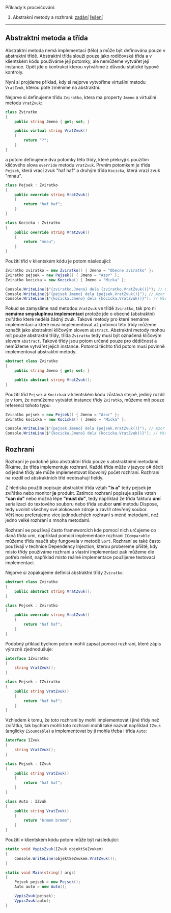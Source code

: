 Příklady k procvičování:
1. Abstrakní metody a rozhraní: [zadání](1_zadani.cs) [řešení](1_reseni.cs)
---

## Abstraktni metoda a třída

Abstraktní metoda nemá implementaci (tělo) a může být definována pouze v abstraktní třídě. Abstraktní třída slouží pouze jako rodičovská třída a v klientském kódu používáme její potomky, ale nemůžeme vytvářet její instance. Opět jde o kontrukci kterou vytváříme z důvodu statické typové kontroly.

Nyní si projdeme příklad, kdy si nejprve vytvoříme virtuální metodu `VratZvuk`, kterou poté změníme na abstraktní.

Nejprve si definujeme třídu `Zviratko`, ktera ma property `Jmeno` a virtuální metodu `VratZvuk`:

```cs 
class Zviratko
{
    public string Jmeno { get; set; }

    public virtual string VratZvuk()
    {
        return "?";
    }
}
```
a potom definujeme dva potomky této třídy, které překryjí s použitím klíčového slova `override` metodu `VratZvuk`. Prvním potomkem je třída `Pejsek`, která vrací zvuk "haf haf" a druhým třída `Kocicka`, která vrazí zvuk "mnau".

```cs 
class Pejsek : Zviratko
{
    public override string VratZvuk()
    {
        return "haf haf";
    }
}

class Kocicka : Zviratko
{
    public override string VratZvuk()
    {
        return "mnau";
    }
}

```
Použití tříd v klientském kódu je potom následující:

```cs 
Zviratko zviratko = new Zviratko() { Jmeno = "Obecne zviratko" };
Zviratko pejsek = new Pejsek() { Jmeno = "Azor" };
Zviratko kocicka = new Kocicka() { Jmeno = "Micka" };

Console.WriteLine($"{zviratko.Jmeno} dela {zviratko.VratZvuk()}"); // Obecne zviratko dela ?
Console.WriteLine($"{pejsek.Jmeno} dela {pejsek.VratZvuk()}"); // Azor dela haf haf
Console.WriteLine($"{kocicka.Jmeno} dela {kocicka.VratZvuk()}"); // Micka dela mnau
```

Pokud se zamyslíme nad metodou `VratZvuk` ve třídě `Zviratko`, tak pro ni **nemáme smysluplnou implementaci** protože jde o obecné (abstraktní) zvířátko které nedělá žádný zvuk. Takové metody pro které nemáme implementaci a které musí implementovat až potomci této třídy můžeme označit jako abstraktní klíčovým slovem `abstract`. Abstraktní metody mohou mít pouze abstraktní třídy, třída `Zviratko` tedy musí být označená klíčovým slovem `abstract`. Takové třídy jsou potom určené pouze pro dědičnost a nemůžeme vytvářet jejich instance. Potomci těchto tříd potom musí povinně implementovat abstraktní metody.

```cs 
abstract class Zviratko
{
    public string Jmeno { get; set; }

    public abstract string VratZvuk();
}
```

Použití tříd `Pejsek` a `Kocicka`a v klientském kódu zůstává stejné, jediný rozdíl je v tom, že nemůžeme vytvářet instance třídy `Zviratko`, můžeme mít pouze referenci tohoto typu:

```cs 
Zviratko pejsek = new Pejsek() { Jmeno = "Azor" };
Zviratko kocicka = new Kocicka() { Jmeno = "Micka" };

Console.WriteLine($"{pejsek.Jmeno} dela {pejsek.VratZvuk()}"); // Azor dela haf haf
Console.WriteLine($"{kocicka.Jmeno} dela {kocicka.VratZvuk()}"); // Micka dela mnau
```

## Rozhraní


Rozhraní je podobné jako abstraktní třída pouze s abstraktními metodami. Říkáme, že třída implementuje rozhraní. Každá třída může v jazyce c# dědit od jedné třídy ale může implementovat libovolný počet rozhraní. Rozhraní na rozdíl od abstraktních tříd neobsahují fieldy.

Z hlediska použití popisuje abstraktní třída vztah **"is a"** tedy pejsek **je** zvířátko nebo monitor **je** produkt. Zatímco rozhraní popisuje spíše vztah **"can do"** nebo možná lépe **"must do"**, tedy například že třída faktura **umí** serializaci do textového souboru nebo třída soubor **umí** metodu Dispose, tedy uvolnit všechny své alokované zdroje a zavřít otevřený soubor. Většinou preferujeme více jednoduchých rozhraní s méně metodami, než jedno velké rozhraní s mnoha metodami.

Rozhraní se používají často frameworcích kde pomocí nich určujeme co daná třída umí, například pomocí implementace rozhraní `IComparable` můžeme třídu naučit aby fungovala v metodě `Sort`. Rozhraní se také často používají v technice Dependency Injection, kterou probereme příště, kdy místo třídy používáme rozhraní a vlastní implementaci pak můžeme dle potřeb měnit, například místo reálné implementace použijeme testovací implementaci.

Nejprve si zopakujeme definici abstraktní třídy `Zviratko`:

```cs 
abstract class Zviratko
{
    public abstract string VratZvuk();
}

class Pejsek : Zviratko
{
    public override string VratZvuk()
    {
        return "haf haf";
    }
}
```

Podobný příklad bychom potom mohli zapsat pomocí rozhraní, které zápis výrazně zjednodušuje:

```cs 
interface IZviratko
{
    string VratZvuk();
}

class Pejsek : IZviratko
{
    public string VratZvuk()
    {
        return "haf haf";
    }
}
```
Vzhledem k tomu, že toto rozhraní by mohli implementovat i jiné třídy než zvířátka, tak bychom mohli toto rozhraní mohli také nazvat například `IZvuk` (anglicky `ISoundable`) a implementovat by ji mohla třeba i třída `Auto`:

```cs 
interface IZvuk
{
    string VratZvuk();
}

class Pejsek : IZvuk
{
    public string VratZvuk()
    {
        return "haf haf";
    }
}

class Auto : IZvuk
{
    public string VratZvuk()
    {
        return "brmmm brmmm";
    }
}
```

Použití v klientském kódu potom může být následující:

```cs 
static void VypisZvuk(IZvuk objektSeZvukem)
{
    Console.WriteLine(objektSeZvukem.VratZvuk());
}

static void Main(string[] args)
{
    Pejsek pejsek = new Pejsek();
    Auto auto = new Auto();

    VypisZvuk(pejsek);
    VypisZvuk(auto);
}
```
